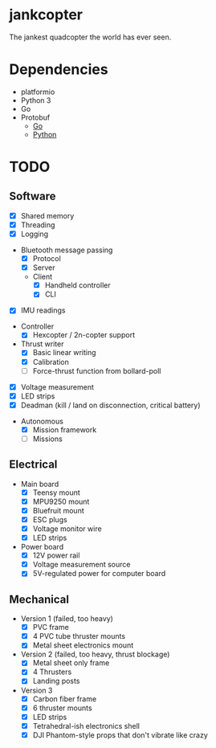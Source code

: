 # jankcopter
The jankest quadcopter the world has ever seen.

# Dependencies
- platformio
- Python 3
- Go
- Protobuf
	- [Go](https://github.com/golang/protobuf)
	- [Python](https://github.com/google/protobuf/tree/master/python)

# TODO

## Software
- [x] Shared memory
- [x] Threading
- [x] Logging
- Bluetooth message passing
	- [x] Protocol
	- [x] Server
	- Client
		- [x] Handheld controller
		- [x] CLI
- [x] IMU readings
- Controller
	- [x] Hexcopter / 2n-copter support
- Thrust writer
	- [x] Basic linear writing
	- [x] Calibration
	- [ ] Force-thrust function from bollard-poll
- [x] Voltage measurement
- [x] LED strips
- [x] Deadman (kill / land on disconnection, critical battery)
- Autonomous
	- [x] Mission framework
	- [ ] Missions

## Electrical
- Main board
	- [x] Teensy mount
	- [x] MPU9250 mount
	- [x] Bluefruit mount
	- [x] ESC plugs
	- [x] Voltage monitor wire
	- [x] LED strips
- Power board
	- [x] 12V power rail
	- [x] Voltage measurement source
	- [x] 5V-regulated power for computer board

## Mechanical
- Version 1 (failed, too heavy)
	- [x] PVC frame
	- [x] 4 PVC tube thruster mounts
	- [x] Metal sheet electronics mount
- Version 2 (failed, too heavy, thrust blockage)
	- [x] Metal sheet only frame
	- [x] 4 Thrusters
	- [x] Landing posts
- Version 3
	- [x] Carbon fiber frame
	- [x] 6 thruster mounts
	- [x] LED strips
	- [x] Tetrahedral-ish electronics shell
	- [x] DJI Phantom-style props that don't vibrate like crazy
